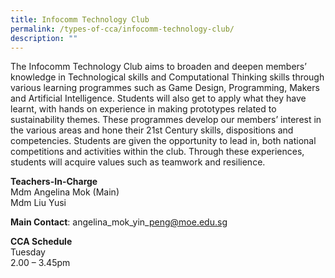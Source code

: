 ```yaml
---
title: Infocomm Technology Club
permalink: /types-of-cca/infocomm-technology-club/
description: ""
---
```


The Infocomm Technology Club aims to broaden and deepen members’ knowledge in Technological skills and Computational Thinking skills through various learning programmes such as Game Design, Programming, Makers and Artificial Intelligence. Students will also get to apply what they have learnt, with hands on experience in making prototypes related to sustainability themes. These programmes develop our members’ interest in the various areas and hone their 21st Century skills, dispositions and competencies. Students are given the opportunity to lead in, both national competitions and activities within the club. Through these experiences, students will acquire values such as teamwork and resilience.

**Teachers-In-Charge**
<br>Mdm Angelina Mok (Main)
<br>Mdm Liu Yusi

**Main Contact**: angelina\_mok\_yin\_peng@moe.edu.sg

**CCA Schedule**
<br>Tuesday
<br>2.00 – 3.45pm